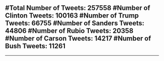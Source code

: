 #Total Number of Tweets: 257558 
#Number of Clinton Tweets: 100163
#Number of Trump Tweets: 66755
#Number of Sanders Tweets: 44806
#Number of Rubio Tweets: 20358
#Number of Carson Tweets: 14217
#Number of Bush Tweets: 11261
---
---

